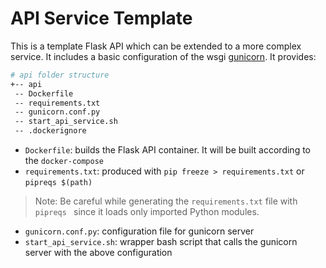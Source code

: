 # API Service Template 

This is a template Flask API which can be extended to a more complex service. It includes a basic configuration of the wsgi [gunicorn](https://gunicorn.org/). It provides:

```bash
# api folder structure
+-- api
 -- Dockerfile
 -- requirements.txt
 -- gunicorn.conf.py
 -- start_api_service.sh
 -- .dockerignore
```

- `Dockerfile`: builds the Flask API container. It will be built according to the `docker-compose`
- `requirements.txt`: produced with `pip freeze > requirements.txt` or `pipreqs $(path)`
> Note: Be careful while generating the `requirements.txt` file with `pipreqs ` since it loads only imported Python modules.
- `gunicorn.conf.py`: configuration file for gunicorn server 
- `start_api_service.sh`: wrapper bash script that calls the gunicorn server with the above configuration

